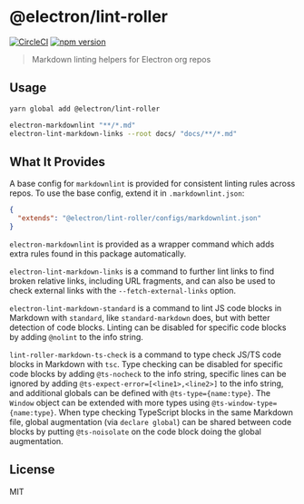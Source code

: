# @electron/lint-roller

[![CircleCI](https://dl.circleci.com/status-badge/img/gh/electron/lint-roller/tree/main.svg?style=shield)](https://dl.circleci.com/status-badge/redirect/gh/electron/lint-roller/tree/main)
[![npm version](http://img.shields.io/npm/v/@electron/lint-roller.svg)](https://npmjs.org/package/@electron/lint-roller)

> Markdown linting helpers for Electron org repos

## Usage

```bash
yarn global add @electron/lint-roller

electron-markdownlint "**/*.md"
electron-lint-markdown-links --root docs/ "docs/**/*.md"
```

## What It Provides

A base config for `markdownlint` is provided for consistent linting rules
across repos. To use the base config, extend it in `.markdownlint.json`:

```json
{
  "extends": "@electron/lint-roller/configs/markdownlint.json"
}
```

`electron-markdownlint` is provided as a wrapper command which adds extra
rules found in this package automatically.

`electron-lint-markdown-links` is a command to further lint links to find
broken relative links, including URL fragments, and can also be used to
check external links with the `--fetch-external-links` option.

`electron-lint-markdown-standard` is a command to lint JS code blocks in
Markdown with `standard`, like `standard-markdown` does, but with better
detection of code blocks. Linting can be disabled for specific code blocks
by adding `@nolint` to the info string.

`lint-roller-markdown-ts-check` is a command to type check JS/TS code blocks
in Markdown with `tsc`. Type checking can be disabled for specific code blocks
by adding `@ts-nocheck` to the info string, specific lines can be ignored by
adding `@ts-expect-error=[<line1>,<line2>]` to the info string, and additional
globals can be defined with `@ts-type={name:type}`. The `Window` object can
be extended with more types using `@ts-window-type={name:type}`. When type
checking TypeScript blocks in the same Markdown file, global augmentation
(via `declare global`) can be shared between code blocks by putting
`@ts-noisolate` on the code block doing the global augmentation.

## License

MIT
